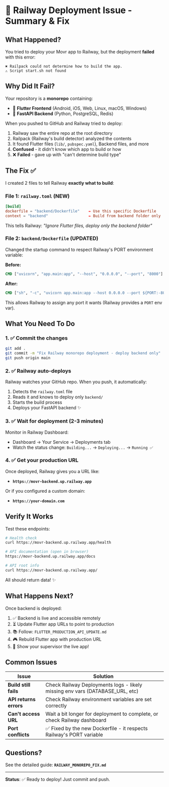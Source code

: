 # 🔧 Railway Deployment Issue - Summary & Fix

## What Happened?

You tried to deploy your Movr app to Railway, but the deployment **failed** with this error:

```
✖ Railpack could not determine how to build the app.
⚠ Script start.sh not found
```

## Why Did It Fail?

Your repository is a **monorepo** containing:
- 📱 **Flutter Frontend** (Android, iOS, Web, Linux, macOS, Windows)
- 🚀 **FastAPI Backend** (Python, PostgreSQL, Redis)

When you pushed to GitHub and Railway tried to deploy:

1. Railway saw the entire repo at the root directory
2. Railpack (Railway's build detector) analyzed the contents
3. It found Flutter files (`lib/`, `pubspec.yaml`), Backend files, and more
4. **Confused** - it didn't know which app to build or how
5. ❌ **Failed** - gave up with "can't determine build type"

## The Fix ✅

I created 2 files to tell Railway **exactly what to build**:

### File 1: `railway.toml` (NEW)
```toml
[build]
dockerfile = "backend/Dockerfile"    ← Use this specific Dockerfile
context = "backend"                  ← Build from backend folder only
```

This tells Railway: *"Ignore Flutter files, deploy only the backend folder"*

### File 2: `backend/Dockerfile` (UPDATED)
Changed the startup command to respect Railway's PORT environment variable:

**Before:**
```dockerfile
CMD ["uvicorn", "app.main:app", "--host", "0.0.0.0", "--port", "8000"]
```

**After:**
```dockerfile
CMD ["sh", "-c", "uvicorn app.main:app --host 0.0.0.0 --port ${PORT:-8000}"]
```

This allows Railway to assign any port it wants (Railway provides a `PORT` env var).

## What You Need To Do

### 1. ✅ Commit the changes
```bash
git add .
git commit -m "Fix Railway monorepo deployment - deploy backend only"
git push origin main
```

### 2. ✅ Railway auto-deploys
Railway watches your GitHub repo. When you push, it automatically:
1. Detects the `railway.toml` file
2. Reads it and knows to deploy only `backend/`
3. Starts the build process
4. Deploys your FastAPI backend ✨

### 3. ✅ Wait for deployment (2-3 minutes)
Monitor in Railway Dashboard:
- Dashboard → Your Service → Deployments tab
- Watch the status change: `Building...` → `Deploying...` → `Running ✅`

### 4. ✅ Get your production URL
Once deployed, Railway gives you a URL like:
- **`https://movr-backend.up.railway.app`**

Or if you configured a custom domain:
- **`https://your-domain.com`**

## Verify It Works

Test these endpoints:

```bash
# Health check
curl https://movr-backend.up.railway.app/health

# API documentation (open in browser)
https://movr-backend.up.railway.app/docs

# API root info
curl https://movr-backend.up.railway.app/
```

All should return data! ✨

## What Happens Next?

Once backend is deployed:

1. ✅ Backend is live and accessible remotely
2. ⏳ Update Flutter app URLs to point to production
3. 📚 Follow: `FLUTTER_PRODUCTION_API_UPDATE.md`
4. 🎮 Rebuild Flutter app with production URL
5. 🎉 Show your supervisor the live app!

## Common Issues

| Issue | Solution |
|-------|----------|
| **Build still fails** | Check Railway Deployments logs - likely missing env vars (DATABASE_URL, etc) |
| **API returns errors** | Check Railway environment variables are set correctly |
| **Can't access URL** | Wait a bit longer for deployment to complete, or check Railway dashboard |
| **Port conflicts** | ✅ Fixed by the new Dockerfile - it respects Railway's PORT variable |

## Questions?

See the detailed guide: **`RAILWAY_MONOREPO_FIX.md`**

---

**Status**: ✅ Ready to deploy! Just commit and push.